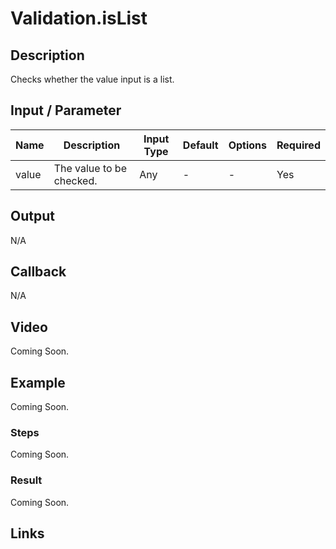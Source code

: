 # Validation.isList

## Description

Checks whether the value input is a list.

## Input / Parameter

| Name | Description | Input Type | Default | Options | Required |
| ------ | ------ | ------ | ------ | ------ | ------ |
| value | The value to be checked. | Any | - | - | Yes |

## Output

N/A

## Callback

N/A

## Video

Coming Soon.

<!-- Format: [![Video]({image-path}?raw=true)]({url-link}) -->

## Example

Coming Soon.

<!-- Share a scenario, like a user requirements. -->

### Steps

Coming Soon.

<!-- Show the steps and share some screenshots.

1. .....

Format: ![]({image-path}?raw=true) -->

### Result

Coming Soon.

<!-- Explain the output.

Format: ![]({image-path}?raw=true) -->

## Links